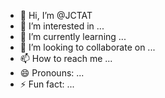 - 👋 Hi, I’m @JCTAT
- 👀 I’m interested in ...
- 🌱 I’m currently learning ...
- 💞️ I’m looking to collaborate on ...
- 📫 How to reach me ...
- 😄 Pronouns: ...
- ⚡ Fun fact: ...

<!---
JCTAT/JCTAT is a ✨ special ✨ repository because its `README.md` (this file) appears on your GitHub profile.
You can click the Preview link to take a look at your changes.
--->
